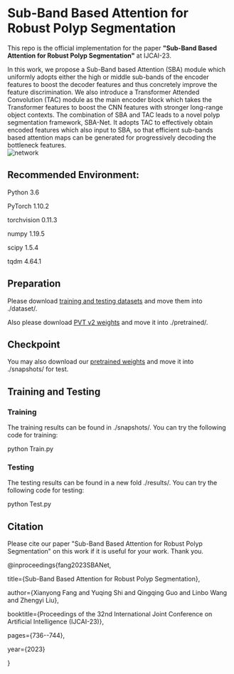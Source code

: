 # Sub-Band Based Attention for Robust Polyp Segmentation
This repo is the official implementation for the paper **"Sub-Band Based Attention for Robust Polyp Segmentation"** at IJCAI-23.

In this work, we propose a Sub-Band based Attention (SBA) module which uniformly adopts either the high or middle sub-bands of the encoder features to boost the decoder features and thus concretely improve the feature discrimination. We also introduce a Transformer Attended Convolution (TAC) module as the main encoder block which takes the Transformer features to boost the CNN features with stronger long-range object contexts. The combination of SBA and TAC leads to a novel polyp segmentation framework, SBA-Net. It adopts TAC to effectively obtain encoded features which also input to SBA, so that efficient sub-bands based attention maps can be generated for progressively decoding the bottleneck features.  
![network](subnet.png)


## Recommended Environment: 

 Python 3.6 
 
 PyTorch 1.10.2 
 
 torchvision 0.11.3 
 
 numpy 1.19.5 
 
 scipy 1.5.4 
 
 tqdm 4.64.1 
 

## Preparation 
 Please download [training and testing datasets](https://drive.google.com/file/d/1pFxb9NbM8mj_rlSawTlcXG1OdVGAbRQC/view)  and move them into ./dataset/. 
 
 Also please download [PVT v2 weights](https://drive.google.com/drive/folders/1Eu8v9vMRvt-dyCH0XSV2i77lAd62nPXV) and move it into ./pretrained/. 
 

## Checkpoint 

You may also download our [pretrained weights](https://drive.google.com/file/d/1SmRmelNBtToW3abCUi-lG6XUaJMrAM1c/view?usp=sharing) and move it into ./snapshots/ for test. 
 

## Training and Testing 
### Training 
 The training results can be found in ./snapshots/. You can try the following code for training: 
 
python Train.py 
 

### Testing 

The testing results can be found in a new fold ./results/. You can try the following code for testing: 

python Test.py

## Citation
Please cite our paper "Sub-Band Based Attention for Robust Polyp Segmentation" on this work if it is useful for your work. Thank you.

@inproceedings{fang2023SBANet,

  title={Sub-Band Based Attention for Robust Polyp Segmentation},
  
  author={Xianyong Fang and Yuqing Shi and Qingqing Guo and Linbo Wang and Zhengyi Liu},
  
  booktitle={Proceedings of the 32nd International Joint Conference on Artificial Intelligence (IJCAI-23)},
  
  pages={736--744},
  
  year={2023}
  
}

